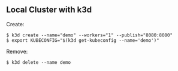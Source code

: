 ## Local Cluster with k3d

Create:

```
$ k3d create --name="demo" --workers="1" --publish="8080:8080"
$ export KUBECONFIG="$(k3d get-kubeconfig --name='demo')"
```

Remove:

```
$ k3d delete --name demo
```
